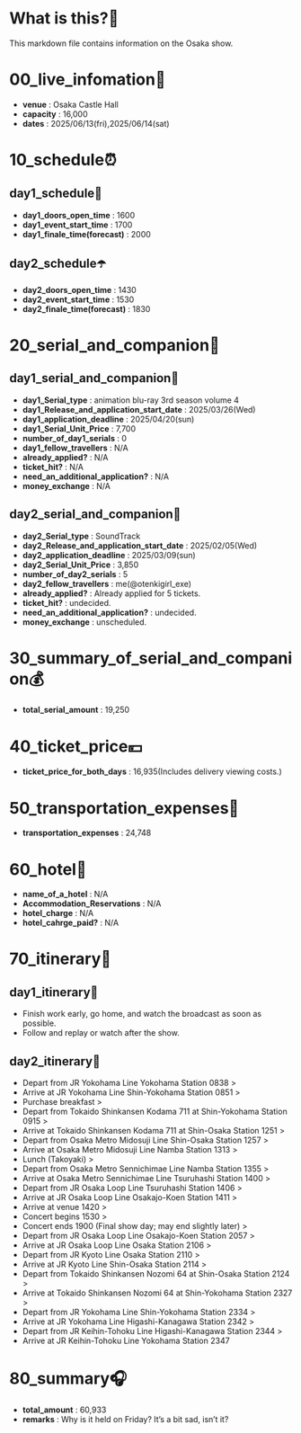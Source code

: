 # What is this?👀
<p>This markdown file contains information on the Osaka show.</p>

# 00_live_infomation📅

- **venue** : Osaka Castle Hall
- **capacity** : 16,000
- **dates** : 2025/06/13(fri),2025/06/14(sat)

# 10_schedule⏰

## day1_schedule🥁

- **day1_doors_open_time** : 1600
- **day1_event_start_time** : 1700
- **day1_finale_time(forecast)** : 2000

## day2_schedule☂️

- **day2_doors_open_time** : 1430
- **day2_event_start_time** : 1530
- **day2_finale_time(forecast)** : 1830

# 20_serial_and_companion📃

## day1_serial_and_companion🔖

- **day1_Serial_type** : animation blu-ray 3rd season volume 4
- **day1_Release_and_application_start_date** : 2025/03/26(Wed)
- **day1_application_deadline** : 2025/04/20(sun)
- **day1_Serial_Unit_Price** : 7,700
- **number_of_day1_serials** : 0
- **day1_fellow_travellers** : N/A
- **already_applied?** : N/A
- **ticket_hit?** : N/A
- **need_an_additional_application?** : N/A
- **money_exchange** : N/A

## day2_serial_and_companion📰

- **day2_Serial_type** : SoundTrack
- **day2_Release_and_application_start_date** : 2025/02/05(Wed)
- **day2_application_deadline** : 2025/03/09(sun)
- **day2_Serial_Unit_Price** : 3,850
- **number_of_day2_serials** : 5
- **day2_fellow_travellers** : me(@otenkigirl_exe)
- **already_applied?** : Already applied for 5 tickets.
- **ticket_hit?** : undecided.
- **need_an_additional_application?** : undecided.
- **money_exchange** : unscheduled.

# 30_summary_of_serial_and_companion💰

- **total_serial_amount** : 19,250

# 40_ticket_price💴

- **ticket_price_for_both_days** : 16,935(Includes delivery viewing costs.)

# 50_transportation_expenses🚅

- **transportation_expenses** : 24,748

# 60_hotel🏨

- **name_of_a_hotel** : N/A
- **Accommodation_Reservations** : N/A
- **hotel_charge** : N/A
- **hotel_cahrge_paid?** : N/A

# 70_itinerary🛴

## day1_itinerary🚀

- Finish work early, go home, and watch the broadcast as soon as possible.
- Follow and replay or watch after the show.

## day2_itinerary🚢

- Depart from JR Yokohama Line Yokohama Station 0838 >  
- Arrive at JR Yokohama Line Shin-Yokohama Station 0851 >  
- Purchase breakfast >  
- Depart from Tokaido Shinkansen Kodama 711 at Shin-Yokohama Station 0915 >  
- Arrive at Tokaido Shinkansen Kodama 711 at Shin-Osaka Station 1251 >  
- Depart from Osaka Metro Midosuji Line Shin-Osaka Station 1257 >  
- Arrive at Osaka Metro Midosuji Line Namba Station 1313 >  
- Lunch (Takoyaki) >  
- Depart from Osaka Metro Sennichimae Line Namba Station 1355 >  
- Arrive at Osaka Metro Sennichimae Line Tsuruhashi Station 1400 >  
- Depart from JR Osaka Loop Line Tsuruhashi Station 1406 >  
- Arrive at JR Osaka Loop Line Osakajo-Koen Station 1411 >  
- Arrive at venue 1420 >  
- Concert begins 1530 >  
- Concert ends 1900 (Final show day; may end slightly later) >  
- Depart from JR Osaka Loop Line Osakajo-Koen Station 2057 >  
- Arrive at JR Osaka Loop Line Osaka Station 2106 >  
- Depart from JR Kyoto Line Osaka Station 2110 >  
- Arrive at JR Kyoto Line Shin-Osaka Station 2114 >  
- Depart from Tokaido Shinkansen Nozomi 64 at Shin-Osaka Station 2124 >  
- Arrive at Tokaido Shinkansen Nozomi 64 at Shin-Yokohama Station 2327 >  
- Depart from JR Yokohama Line Shin-Yokohama Station 2334 >  
- Arrive at JR Yokohama Line Higashi-Kanagawa Station 2342 >  
- Depart from JR Keihin-Tohoku Line Higashi-Kanagawa Station 2344 >  
- Arrive at JR Keihin-Tohoku Line Yokohama Station 2347

# 80_summary🎧

- **total_amount** : 60,933
- **remarks** : Why is it held on Friday? It’s a bit sad, isn’t it?<br>
